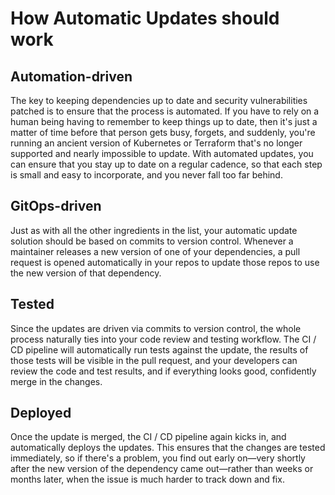 # How Automatic Updates should work

## Automation-driven

The key to keeping dependencies up to date and security vulnerabilities patched is to ensure that the process is automated. If you have to rely on a human being having to remember to keep things up to date, then it's just a matter of time before that person gets busy, forgets, and suddenly, you're running an ancient version of Kubernetes or Terraform that's no longer supported and nearly impossible to update. With automated updates, you can ensure that you stay up to date on a regular cadence, so that each step is small and easy to incorporate, and you never fall too far behind.

## GitOps-driven

Just as with all the other ingredients in the list, your automatic update solution should be based on commits to version control. Whenever a maintainer releases a new version of one of your dependencies, a pull request is opened automatically in your repos to update those repos to use the new version of that dependency.

## Tested

Since the updates are driven via commits to version control, the whole process naturally ties into your code review and testing workflow. The CI / CD pipeline will automatically run tests against the update, the results of those tests will be visible in the pull request, and your developers can review the code and test results, and if everything looks good, confidently merge in the changes.

## Deployed

Once the update is merged, the CI / CD pipeline again kicks in, and automatically deploys the updates. This ensures that the changes are tested immediately, so if there's a problem, you find out early on—very shortly after the new version of the dependency came out—rather than weeks or months later, when the issue is much harder to track down and fix.

